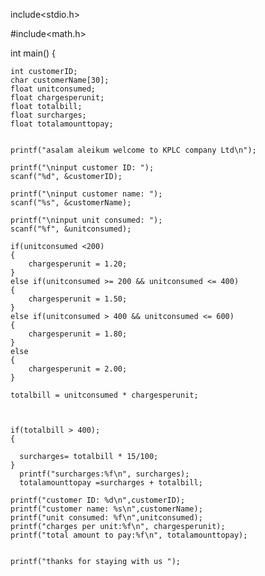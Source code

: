 include<stdio.h>

#include<math.h>

int main() {

    int customerID;
    char customerName[30];
    float unitconsumed;
    float chargesperunit;
    float totalbill;
    float surcharges;
    float totalamounttopay;


    printf("asalam aleikum welcome to KPLC company Ltd\n");

    printf("\ninput customer ID: ");
    scanf("%d", &customerID);

    printf("\ninput customer name: ");
    scanf("%s", &customerName);

    printf("\ninput unit consumed: ");
    scanf("%f", &unitconsumed);

    if(unitconsumed <200)
    {
        chargesperunit = 1.20;
    }
    else if(unitconsumed >= 200 && unitconsumed <= 400)
    {
        chargesperunit = 1.50;
    }
    else if(unitconsumed > 400 && unitconsumed <= 600)
    {
        chargesperunit = 1.80;
    }
    else
    {
        chargesperunit = 2.00;
    }

    totalbill = unitconsumed * chargesperunit;



    if(totalbill > 400);
    {

      surcharges= totalbill * 15/100;
    }
      printf("surcharges:%f\n", surcharges);
      totalamounttopay =surcharges + totalbill;

    printf("customer ID: %d\n",customerID);
    printf("customer name: %s\n",customerName);
    printf("unit consumed: %f\n",unitconsumed);
    printf("charges per unit:%f\n", chargesperunit);
    printf("total amount to pay:%f\n", totalamounttopay);


    printf("thanks for staying with us ");
    
<!---
Mystery-man-griffin/Mystery-man-griffin is a ✨ special ✨ repository because its `README.md` (this file) appears on your GitHub profile.
You can click the Preview link to take a look at your changes.
--->
